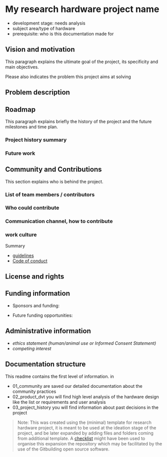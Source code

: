 # My research hardware project name

- development stage: needs analysis <!--- needs analysis, Concept development, product development and prototyping: give version number, replicator : give version number
        --->
- subject area/type of hardware
- prerequisite: who is this documentation made for

## Vision and motivation

This paragraph explains the ultimate goal of the project, its specificity and main objectives.

Please also indicates the problem this project aims at solving

## Problem description

## Roadmap
This paragraph explains briefly the history of the project and the future milestones and time plan.

### Project history summary

### Future work

## Community and Contributions
This section explains who is behind the project.

### List of team members / contributors

### Who could contribute

### Communication channel, how to contribute

### work culture 

Summary

-   [guidelines](01_community/guidelines.md)
-   [Code of conduct](01_community/coc.md)

## License and rights

## Funding information

-   Sponsors and funding:

-   Future funding opportunities:

## Administrative information

-   *ethics statement (human/animal use or Informed Consent Statement)*
-   *competing interest*

## Documentation structure

This readme contains the first level of information.
in 
- 01_community are saved our detailed documentation about the community practices
- 02_product_dvt you will find high level analysis of the hardware design like the list or requirements and user analysis
- 03_project_history you will find information about past decisions in the project


> Note: This was created using the (minimal) template for research hardware project, it is meant to be used at the ideation stage of the project, and be later expanded by adding files and folders coming from additional template.
> A [checklist](checklist.md) might have been used to organise this expansion the repository which may be facilitated by the use of the Gitbuilding open source software.
